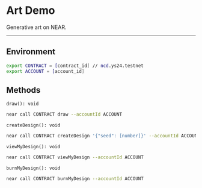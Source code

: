 # Art Demo

Generative art on NEAR.

----
## Environment
```sh
export CONTRACT = [contract_id] // ncd.ys24.testnet
export ACCOUNT = [account_id]
```

## Methods

`draw(): void`

```sh
near call CONTRACT draw --accountId ACCOUNT
```

`createDesign(): void`

```sh
near call CONTRACT createDesign '{"seed": [number]}' --accountId ACCOUNT
```

`viewMyDesign(): void`

```sh
near call CONTRACT viewMyDesign --accountId ACCOUNT
```

`burnMyDesign(): void`

```sh
near call CONTRACT burnMyDesign --accountId ACCOUNT 
```